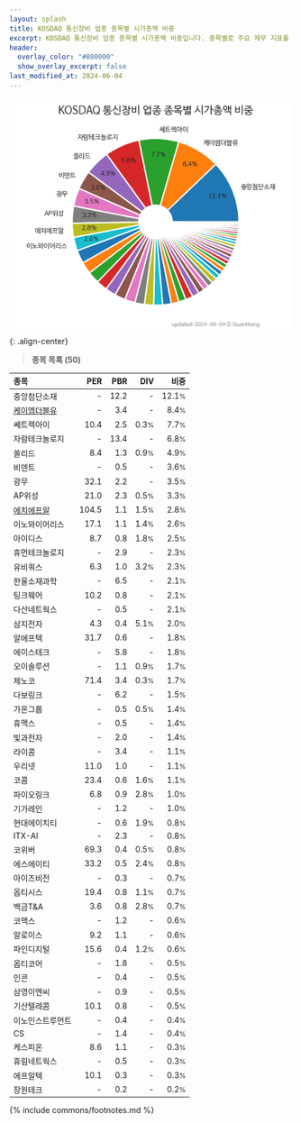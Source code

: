 ```yaml
---
layout: splash
title: KOSDAQ 통신장비 업종 종목별 시가총액 비중
excerpt: KOSDAQ 통신장비 업종 종목별 시가총액 비중입니다. 종목별로 주요 재무 지표를 함께 표시합니다.
header:
  overlay_color: "#800000"
  show_overlay_excerpt: false
last_modified_at: 2024-06-04
---
```



![KOSDAQ 통신장비 업종 종목별 시가총액 비중](/stats/sector/images/kosdaq_업종_통신장비_종목.png){: .align-center}


> **종목 목록 (50)**<a id="list"></a>

| **종목** | **PER** | **PBR** | **DIV** | **비중** |
| :------- | ------: | ------: | ------: | -------: |
| 중앙첨단소재 | - | 12.2 | - | 12.1<small>%</small> |
| [케이엠더블유](/032500/) | - | 3.4 | - | 8.4<small>%</small> |
| 쎄트렉아이 | 10.4 | 2.5 | 0.3<small>%</small> | 7.7<small>%</small> |
| 자람테크놀로지 | - | 13.4 | - | 6.8<small>%</small> |
| 쏠리드 | 8.4 | 1.3 | 0.9<small>%</small> | 4.9<small>%</small> |
| 비덴트 | - | 0.5 | - | 3.6<small>%</small> |
| 광무 | 32.1 | 2.2 | - | 3.5<small>%</small> |
| AP위성 | 21.0 | 2.3 | 0.5<small>%</small> | 3.3<small>%</small> |
| [에치에프알](/230240/) | 104.5 | 1.1 | 1.5<small>%</small> | 2.8<small>%</small> |
| 이노와이어리스 | 17.1 | 1.1 | 1.4<small>%</small> | 2.6<small>%</small> |
| 아이디스 | 8.7 | 0.8 | 1.8<small>%</small> | 2.5<small>%</small> |
| 휴먼테크놀로지 | - | 2.9 | - | 2.3<small>%</small> |
| 유비쿼스 | 6.3 | 1.0 | 3.2<small>%</small> | 2.3<small>%</small> |
| 한울소재과학 | - | 6.5 | - | 2.1<small>%</small> |
| 팅크웨어 | 10.2 | 0.8 | - | 2.1<small>%</small> |
| 다산네트웍스 | - | 0.5 | - | 2.1<small>%</small> |
| 삼지전자 | 4.3 | 0.4 | 5.1<small>%</small> | 2.0<small>%</small> |
| 알에프텍 | 31.7 | 0.6 | - | 1.8<small>%</small> |
| 에이스테크 | - | 5.8 | - | 1.8<small>%</small> |
| 오이솔루션 | - | 1.1 | 0.9<small>%</small> | 1.7<small>%</small> |
| 제노코 | 71.4 | 3.4 | 0.3<small>%</small> | 1.7<small>%</small> |
| 다보링크 | - | 6.2 | - | 1.5<small>%</small> |
| 가온그룹 | - | 0.5 | 0.5<small>%</small> | 1.4<small>%</small> |
| 휴맥스 | - | 0.5 | - | 1.4<small>%</small> |
| 빛과전자 | - | 2.0 | - | 1.4<small>%</small> |
| 라이콤 | - | 3.4 | - | 1.1<small>%</small> |
| 우리넷 | 11.0 | 1.0 | - | 1.1<small>%</small> |
| 코콤 | 23.4 | 0.6 | 1.6<small>%</small> | 1.1<small>%</small> |
| 파이오링크 | 6.8 | 0.9 | 2.8<small>%</small> | 1.0<small>%</small> |
| 기가레인 | - | 1.2 | - | 1.0<small>%</small> |
| 현대에이치티 | - | 0.6 | 1.9<small>%</small> | 0.8<small>%</small> |
| ITX-AI | - | 2.3 | - | 0.8<small>%</small> |
| 코위버 | 69.3 | 0.4 | 0.5<small>%</small> | 0.8<small>%</small> |
| 에스에이티 | 33.2 | 0.5 | 2.4<small>%</small> | 0.8<small>%</small> |
| 아이즈비전 | - | 0.3 | - | 0.7<small>%</small> |
| 옵티시스 | 19.4 | 0.8 | 1.1<small>%</small> | 0.7<small>%</small> |
| 백금T&A | 3.6 | 0.8 | 2.8<small>%</small> | 0.7<small>%</small> |
| 코맥스 | - | 1.2 | - | 0.6<small>%</small> |
| 알로이스 | 9.2 | 1.1 | - | 0.6<small>%</small> |
| 파인디지털 | 15.6 | 0.4 | 1.2<small>%</small> | 0.6<small>%</small> |
| 옵티코어 | - | 1.8 | - | 0.5<small>%</small> |
| 인콘 | - | 0.4 | - | 0.5<small>%</small> |
| 삼영이엔씨 | - | 0.9 | - | 0.5<small>%</small> |
| 기산텔레콤 | 10.1 | 0.8 | - | 0.5<small>%</small> |
| 이노인스트루먼트 | - | 0.4 | - | 0.4<small>%</small> |
| CS | - | 1.4 | - | 0.4<small>%</small> |
| 케스피온 | 8.6 | 1.1 | - | 0.3<small>%</small> |
| 휴림네트웍스 | - | 0.5 | - | 0.3<small>%</small> |
| 에프알텍 | 10.1 | 0.3 | - | 0.3<small>%</small> |
| 장원테크 | - | 0.2 | - | 0.2<small>%</small> |

{% include commons/footnotes.md %}